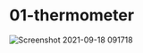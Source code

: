 # 01-thermometer

![Screenshot 2021-09-18 091718](https://user-images.githubusercontent.com/63898506/133920883-7a562a26-959b-4bc0-b1cc-d631e30803d0.png)